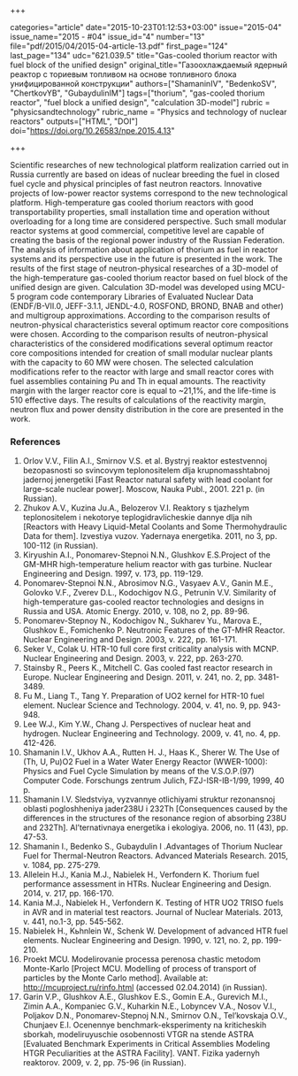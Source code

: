 +++

categories="article"
date="2015-10-23T01:12:53+03:00"
issue="2015-04"
issue_name="2015 - #04"
issue_id="4"
number="13"
file="pdf/2015/04/2015-04-article-13.pdf"
first_page="124"
last_page="134"
udc="621.039.5"
title="Gas-cooled thorium reactor with fuel block of the unified design"
original_title="Газоохлаждаемый ядерный реактор с ториевым топливом на основе топливного блока унифицированной конструкции"
authors=["ShamaninIV", "BedenkoSV", "ChertkovYB", "GubaydulinIM"]
tags=["thorium", "gas-cooled thorium reactor", "fuel block a unified design", "calculation 3D-model"]
rubric = "physicsandtechnology"
rubric_name = "Physics and technology of nuclear reactors"
outputs=["HTML", "DOI"]
doi="https://doi.org/10.26583/npe.2015.4.13"

+++

Scientific researches of new technological platform realization carried out in Russia currently are based on ideas of nuclear breeding the fuel in closed fuel cycle and physical principles of fast neutron reactors. Innovative projects of low-power reactor systems correspond to the new technological platform. High-temperature gas cooled thorium reactors with good transportability properties, small installation time and operation without overloading for a long time are considered perspective. Such small modular reactor systems at good commercial, competitive level are capable of creating the basis of the regional power industry of the Russian Federation. The analysis of information about application of thorium as fuel in reactor systems and its perspective use in the future is presented in the work. The results of the first stage of neutron-physical researches of a 3D-model of the high-temperature gas-cooled thorium reactor based on fuel block of the unified design are given. Calculation 3D-model was developed using MCU-5 program code contemporary Libraries of Evaluated Nuclear Data (ENDF/B-VII.0, JEFF-3.1.1, JENDL-4.0, ROSFOND, BROND, BNAB and other) and multigroup approximations. According to the comparison results of neutron-physical characteristics several optimum reactor core compositions were chosen. According to the comparison results of neutron-physical characteristics of the considered modifications several optimum reactor core compositions intended for creation of small modular nuclear plants with the capacity to 60 MW were chosen. The selected calculation modifications refer to the reactor with large and small reactor cores with fuel assemblies containing Pu and Th in equal amounts. The reactivity margin with the larger reactor core is equal to ~21,1%, and the life-time is 510 effective days. The results of calculations of the reactivity margin, neutron flux and power density distribution in the core are presented in the work.

### References

1. Orlov V.V., Filin A.I., Smirnov V.S. et al. Bystryj reaktor estestvennoj bezopasnosti so svincovym teplonositelem dlja krupnomasshtabnoj jadernoj jenergetiki [Fast Reactor natural safety with lead coolant for large-scale nuclear power]. Moscow, Nauka Publ., 2001. 221 p. (in Russian).
2. Zhukov A.V., Kuzina Ju.A., Belozerov V.I. Reaktory s tjazhelym teplonositelem i nekotorye teplogidravlicheskie dannye dlja nih [Reactors with Heavy Liquid-Metal Coolants and Some Thermohydraulic Data for them]. Izvestiya vuzov. Yadernaya energetika. 2011, no 3, pp. 100-112 (in Russian).
3. Kiryushin A.I., Ponomarev-Stepnoi N.N., Glushkov E.S.Project of the GM-MHR high-temperature helium reactor with gas turbine. Nuclear Engineering and Design. 1997, v. 173, pp. 119-129.
4. Ponomarev-Stepnoi N.N., Abrosimov N.G., Vasyaev A.V., Ganin M.E., Golovko V.F., Zverev D.L., Kodochigov N.G., Petrunin V.V. Similarity of high-temperature gas-cooled reactor technologies and designs in Russia and USA. Atomic Energy. 2010, v. 108, no 2, pp. 89-96.
5. Ponomarev-Stepnoy N., Kodochigov N., Sukharev Yu., Marova E., Glushkov E., Fomichenko P. Neutronic Features of the GT-MHR Reactor. Nuclear Engineering and Design. 2003, v. 222, pp. 161-171.
6. Seker V., Сolak U. HTR-10 full core first criticality analysis with MCNP. Nuclear Engineering and Design. 2003, v. 222, pp. 263-270.
7. Stainsby R., Peers K., Mitchell C. Gas cooled fast reactor research in Europe. Nuclear Engineering and Design. 2011, v. 241, no. 2, pp. 3481-3489.
8. Fu M., Liang T., Tang Y. Preparation of UO2 kernel for HTR-10 fuel element. Nuclear Science and Technology. 2004, v. 41, no. 9, pp. 943-948.
9. Lee W.J., Kim Y.W., Chang J. Perspectives of nuclear heat and hydrogen. Nuclear Engineering and Technology. 2009, v. 41, no. 4, pp. 412-426.
10. Shamanin I.V., Ukhov A.A., Rutten H. J., Haas K., Sherer W. The Use of (Th, U, Pu)O2 Fuel in a Water Water Energy Reactor (WWER-1000): Physics and Fuel Cycle Simulation by means of the V.S.O.P.(97) Computer Code. Forschungs zentrum Julich, FZJ-ISR-IB-1/99, 1999, 40 p.
11. Shamanin I.V. Sledstviya, vyzvannye otlichiyami struktur rezonansnoj oblasti pogloshheniya jader238U i 232Th [Consequences caused by the differences in the structures of the resonance region of absorbing 238U and 232Th]. Al’ternativnaya energetika i ekologiya. 2006, no. 11 (43), pp. 47-53.
12. Shamanin I., Bedenko S., Gubaydulin I .Advantages of Thorium Nuclear Fuel for Thermal-Neutron Reactors. Advanced Materials Research. 2015, v. 1084, pp. 275-279.
13. Allelein H.J., Kania M.J., Nabielek H., Verfondern K. Thorium fuel performance assessment in HTRs. Nuclear Engineering and Design. 2014, v. 217, pp. 166-170.
14. Kania M.J., Nabielek H., Verfondern K. Testing of HTR UO2 TRISO fuels in AVR and in material test reactors. Journal of Nuclear Materials. 2013, v. 441, no.1-3, pp. 545-562.
15. Nabielek H., Kьhnlein W., Schenk W. Development of advanced HTR fuel elements. Nuclear Engineering and Design. 1990, v. 121, no. 2, pp. 199-210.
16. Proekt MCU. Modelirovanie processa perenosa chastic metodom Monte-Karlo [Project MCU. Modelling of process of transport of particles by the Monte Carlo method]. Available at: http://mcuproject.ru/rinfo.html (accessed 02.04.2014) (in Russian).
17. Garin V.P., Glushkov A.E., Glushkov E.S., Gomin E.A., Gurevich M.I., Zimin A.A., Kompaniec G.V., Kuharkin N.E., Lobyncev V.A., Nosov V.I., Poljakov D.N., Ponomarev-Stepnoj N.N., Smirnov O.N., Tel’kovskaja O.V., Chunjaev E.I. Ocenennye benchmark-eksperimenty na kriticheskih sborkah, modeliruyuschie osobennosti VTGR na stende ASTRA [Evaluated Benchmark Experiments in Critical Assemblies Modeling HTGR Peculiarities at the ASTRA Facility]. VANT. Fizika yadernyh reaktorov. 2009, v. 2, pp. 75-96 (in Russian).